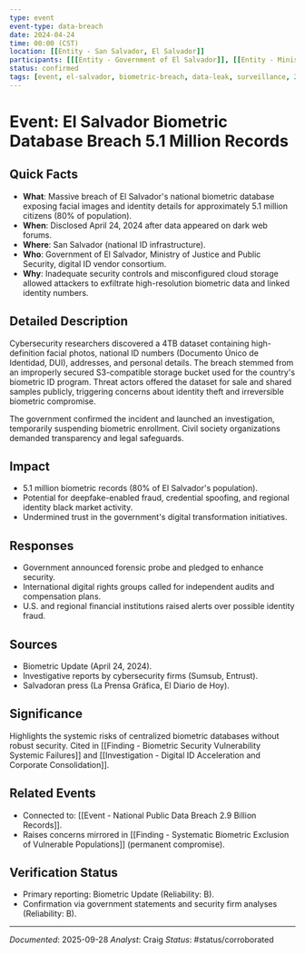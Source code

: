 ```yaml
---
type: event
event-type: data-breach
date: 2024-04-24
time: 00:00 (CST)
location: [[Entity - San Salvador, El Salvador]]
participants: [[[Entity - Government of El Salvador]], [[Entity - Ministerio de Justicia y Seguridad Pública]], [[Entity - Digital Government Unit]], [[Entity - Biometric Update]]]
status: confirmed
tags: [event, el-salvador, biometric-breach, data-leak, surveillance, 2024]
---
```


# Event: El Salvador Biometric Database Breach 5.1 Million Records

## Quick Facts
- **What**: Massive breach of El Salvador's national biometric database exposing facial images and identity details for approximately 5.1 million citizens (80% of population).
- **When**: Disclosed April 24, 2024 after data appeared on dark web forums.
- **Where**: San Salvador (national ID infrastructure).
- **Who**: Government of El Salvador, Ministry of Justice and Public Security, digital ID vendor consortium.
- **Why**: Inadequate security controls and misconfigured cloud storage allowed attackers to exfiltrate high-resolution biometric data and linked identity numbers.

## Detailed Description
Cybersecurity researchers discovered a 4TB dataset containing high-definition facial photos, national ID numbers (Documento Único de Identidad, DUI), addresses, and personal details. The breach stemmed from an improperly secured S3-compatible storage bucket used for the country's biometric ID program. Threat actors offered the dataset for sale and shared samples publicly, triggering concerns about identity theft and irreversible biometric compromise.

The government confirmed the incident and launched an investigation, temporarily suspending biometric enrollment. Civil society organizations demanded transparency and legal safeguards.

## Impact
- 5.1 million biometric records (80% of El Salvador's population).
- Potential for deepfake-enabled fraud, credential spoofing, and regional identity black market activity.
- Undermined trust in the government's digital transformation initiatives.

## Responses
- Government announced forensic probe and pledged to enhance security.
- International digital rights groups called for independent audits and compensation plans.
- U.S. and regional financial institutions raised alerts over possible identity fraud.

## Sources
- Biometric Update (April 24, 2024).
- Investigative reports by cybersecurity firms (Sumsub, Entrust).
- Salvadoran press (La Prensa Gráfica, El Diario de Hoy).

## Significance
Highlights the systemic risks of centralized biometric databases without robust security. Cited in [[Finding - Biometric Security Vulnerability Systemic Failures]] and [[Investigation - Digital ID Acceleration and Corporate Consolidation]].

## Related Events
- Connected to: [[Event - National Public Data Breach 2.9 Billion Records]].
- Raises concerns mirrored in [[Finding - Systematic Biometric Exclusion of Vulnerable Populations]] (permanent compromise).

## Verification Status
- Primary reporting: Biometric Update (Reliability: B).
- Confirmation via government statements and security firm analyses (Reliability: B).

---
*Documented*: 2025-09-28
*Analyst*: Craig
*Status*: #status/corroborated

